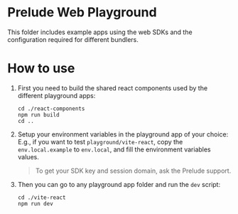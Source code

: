 # Prelude Web Playground

This folder includes example apps using the web SDKs and the configuration required for different bundlers.

# How to use

1. First you need to build the shared react components used by the different playground apps:
    ```
    cd ./react-components
    npm run build
    cd ..
    ```

2. Setup your environment variables in the playground app of your choice:
    E.g., if you want to test `playground/vite-react`, copy the `env.local.example` to `env.local`, and fill the environment variables values.
    > To get your SDK key and session domain, ask the Prelude support.

3. Then you can go to any playground app folder and run the `dev` script:
    ```
    cd ./vite-react
    npm run dev
    ```

